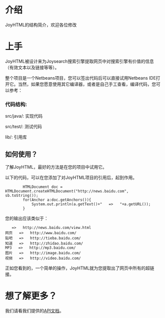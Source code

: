 # 介绍 #

JoyHTML的结构简介，欢迎各位修改


# 上手 #

JoyHTML被设计来为Joysearch搜索引擎提取网页中对搜索引擎有价值的信息（有效文本以及链接等等）。

整个项目是一个Netbeans项目，您可以签出代码后可以直接试用Netbeans IDE打开它。当然，如果您愿意使用其它编译器，或者是自己手工查看，编译代码，您可以参考：

### 代码结构: ###
src/java/: 实现代码

src/test/: 测试代码

lib/: 引用库

## 如何使用？ ##

了解JoyHTML，最好的方法是在您的项目中试用它。

以下的代码，可以在您添加了对JoyHTML项目的引用后，起到作用。

```
        HTMLDocument doc = HTMLDocument.createHTMLDocument("http://news.baidu.com", sb.toString());
        for(Anchor a:doc.getAnchors()){
            System.out.println(a.getText()+"   =>   "+a.getURL());
        }
```

您的输出应该类似于：
```
   =>   http://news.baidu.com/view.html
网页   =>   http://www.baidu.com/
贴吧   =>   http://tieba.baidu.com/
知道   =>   http://zhidao.baidu.com/
MP3   =>   http://mp3.baidu.com/
图片   =>   http://image.baidu.com/
视频   =>   http://video.baidu.com/

```
正如您看到的，一个简单的操作，JoyHTML就为您提取出了网页中所有的超链接。

# 想了解更多？ #

我们请看我们提供的[API文档](#.md)。